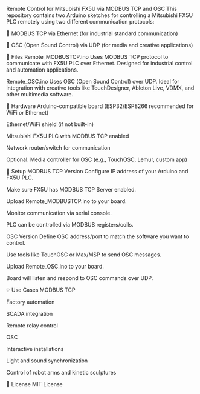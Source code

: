 Remote Control for Mitsubishi FX5U via MODBUS TCP and OSC
This repository contains two Arduino sketches for controlling a Mitsubishi FX5U PLC remotely using two different communication protocols:

🧰 MODBUS TCP via Ethernet (for industrial standard communication)

🎵 OSC (Open Sound Control) via UDP (for media and creative applications)

📁 Files
Remote_MODBUSTCP.ino
Uses MODBUS TCP protocol to communicate with FX5U PLC over Ethernet. Designed for industrial control and automation applications.

Remote_OSC.ino
Uses OSC (Open Sound Control) over UDP. Ideal for integration with creative tools like TouchDesigner, Ableton Live, VDMX, and other multimedia software.

📡 Hardware
Arduino-compatible board (ESP32/ESP8266 recommended for WiFi or Ethernet)

Ethernet/WiFi shield (if not built-in)

Mitsubishi FX5U PLC with MODBUS TCP enabled

Network router/switch for communication

Optional: Media controller for OSC (e.g., TouchOSC, Lemur, custom app)

🔧 Setup
MODBUS TCP Version
Configure IP address of your Arduino and FX5U PLC.

Make sure FX5U has MODBUS TCP Server enabled.

Upload Remote_MODBUSTCP.ino to your board.

Monitor communication via serial console.

PLC can be controlled via MODBUS registers/coils.

OSC Version
Define OSC address/port to match the software you want to control.

Use tools like TouchOSC or Max/MSP to send OSC messages.

Upload Remote_OSC.ino to your board.

Board will listen and respond to OSC commands over UDP.

💡 Use Cases
MODBUS TCP

Factory automation

SCADA integration

Remote relay control

OSC

Interactive installations

Light and sound synchronization

Control of robot arms and kinetic sculptures

📜 License
MIT License
